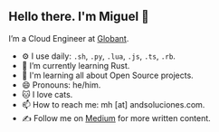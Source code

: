 ## Hello there. I'm Miguel 👋

I’m a Cloud Engineer at [Globant](https://www.globant.com/). 

- ⚙️ I use daily: `.sh`, `.py`, `.lua`, `.js`, `.ts`, `.rb`.
- 🌱 I’m currently learning Rust.
- 👯 I'm learning all about Open Source projects.
- 😄 Pronouns: he/him.
- 🐱 I love cats.
- 📫 How to reach me: mh [at] andsoluciones.com.
- ✍️ Follow me on [Medium](https://medium.com/@mhernandezve) for more written content.
